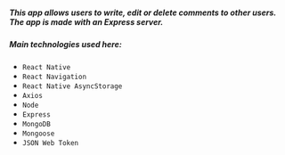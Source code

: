 ##### **This app allows users to write, edit or delete comments to other users. The app is made with an Express server.** 
##### **Main technologies used here:** 
- `React Native` 
- `React Navigation` 
- `React Native AsyncStorage` 
- `Axios`
- `Node`
- `Express` 
- `MongoDB` 
- `Mongoose`
- `JSON Web Token`
